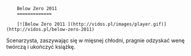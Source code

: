 
        Below Zero 2011 
        =============
        
        [![Below Zero 2011 ](http://vidos.pl/images/player.gif)](http://vidos.pl/below-zero-2011)
        
        
 Scenarzysta, zaszywając się w mięsnej chłodni, pragnie odzyskać wenę twórczą i ukończyć książkę.
    
